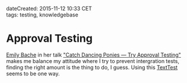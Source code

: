 dateCreated: 2015-11-12 10:33 CET  
tags: testing, knowledgebase    

# Approval Testing

[Emily Bache] in her talk ["Catch Dancing Ponies — Try Approval Testing"][approvaltesting]
makes me balance my attitude where I try to prevent intergration tests,
finding the right amount is the thing to do, I guess.
Using this [TextTest] seems to be one way.

[Emily Bache]: https://twitter.com/emilybache
[approvaltesting]: https://www.youtube.com/watch?v=qt0ah2K2oBU
[TextTest]: http://texttest.sourceforge.net/
